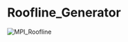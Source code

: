 # Roofline_Generator
![MPI_Roofline](https://github.com/Luca-G17/Roofline_Generator/assets/63655147/8b9a2f0b-9abd-4ad9-9646-2a5c8649e59e)
